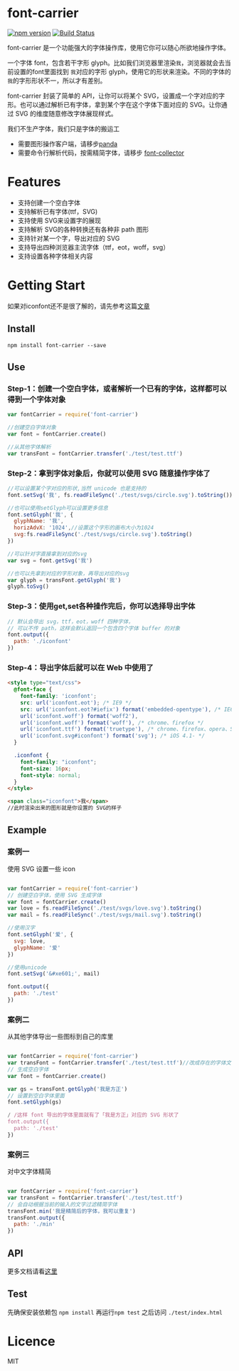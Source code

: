 # font-carrier

[![npm version](https://badge.fury.io/js/font-carrier.svg)](http://badge.fury.io/js/font-carrier) [![Build Status](https://travis-ci.org/purplebamboo/font-carrier.svg?branch=master)](https://travis-ci.org/purplebamboo/font-carrier)

font-carrier 是一个功能强大的字体操作库，使用它你可以随心所欲地操作字体。

一个字体 font，包含若干字形 glyph。比如我们浏览器里渲染`我`，浏览器就会去当前设置的font里面找到 `我`对应的字形 glyph，使用它的形状来渲染。不同的字体的`我`的字形形状不一，所以才有差别。

font-carrier 封装了简单的 API，让你可以将某个 SVG，设置成一个字对应的字形。也可以通过解析已有字体，拿到某个字在这个字体下面对应的 SVG。让你通过 SVG 的维度随意修改字体展现样式。

我们不生产字体，我们只是字体的搬运工

- 需要图形操作客户端，请移步[panda](https://github.com/stormtea123/panda)
- 需要命令行解析代码，按需精简字体，请移步 [font-collector](https://github.com/JailBreakC/font-collector)


# Features

* 支持创建一个空白字体
* 支持解析已有字体(ttf，SVG)
* 支持使用 SVG来设置字的展现
* 支持解析 SVG的各种转换还有各种非 path 图形
* 支持针对某一个字，导出对应的 SVG
* 支持导出四种浏览器主流字体（ttf，eot，woff，svg）
* 支持设置各种字体相关内容


# Getting Start

如果对iconfont还不是很了解的，请先参考这篇[文章](http://purplebamboo.github.io/2014/01/09/iconfont/)

## Install


```
npm install font-carrier --save
```


## Use

### Step-1：创建一个空白字体，或者解析一个已有的字体，这样都可以得到一个字体对象

``` js
var fontCarrier = require('font-carrier')

//创建空白字体对象
var font = fontCarrier.create()

//从其他字体解析
var transFont = fontCarrier.transfer('./test/test.ttf')
```

### Step-2：拿到字体对象后，你就可以使用 SVG 随意操作字体了

``` js
//可以设置某个字对应的形状,当然 unicode 也是支持的
font.setSvg('我', fs.readFileSync('./test/svgs/circle.svg').toString())

//也可以使用setGlyph可以设置更多信息
font.setGlyph('我', {
  glyphName: '我',
  horizAdvX: '1024',//设置这个字形的画布大小为1024
  svg:fs.readFileSync('./test/svgs/circle.svg').toString()
})

//可以针对字直接拿到对应的svg
var svg = font.getSvg('我')

//也可以先拿到对应的字形对象，再导出对应的svg
var glyph = transFont.getGlyph('我')
glyph.toSvg()

```

### Step-3：使用get,set各种操作完后，你可以选择导出字体

``` js
// 默认会导出 svg，ttf，eot，woff 四种字体，
// 可以不传 path，这样会默认返回一个包含四个字体 buffer 的对象
font.output({
  path: './iconfont'
})

```

### Step-4：导出字体后就可以在 Web 中使用了

``` html
<style type="text/css">
  @font-face {
    font-family: 'iconfont';
    src: url('iconfont.eot'); /* IE9 */
    src: url('iconfont.eot?#iefix') format('embedded-opentype'), /* IE6-IE8 */
    url('iconfont.woff') format('woff2'),
    url('iconfont.woff') format('woff'), /* chrome、firefox */
    url('iconfont.ttf') format('truetype'), /* chrome、firefox、opera、Safari, Android, iOS 4.2+*/
    url('iconfont.svg#iconfont') format('svg'); /* iOS 4.1- */
  }

  .iconfont {
    font-family: "iconfont";
    font-size: 16px;
    font-style: normal;
  }
</style>

<span class="iconfont">我</span>
//此时渲染出来的图形就是你设置的 SVG的样子

```

## Example

### 案例一

使用 SVG 设置一些 icon

```js

var fontCarrier = require('font-carrier')
// 创建空白字体，使用 SVG 生成字体
var font = fontCarrier.create()
var love = fs.readFileSync('./test/svgs/love.svg').toString()
var mail = fs.readFileSync('./test/svgs/mail.svg').toString()

//使用汉字
font.setGlyph('爱', {
  svg: love,
  glyphName: '爱'
})

//使用unicode
font.setSvg('&#xe601;', mail)

font.output({
  path: './test'
})

```


### 案例二

从其他字体导出一些图标到自己的库里

``` js

var fontCarrier = require('font-carrier')
var transFont = fontCarrier.transfer('./test/test.ttf')//改成存在的字体文件地址
// 生成空白字体
var font = fontCarrier.create()

var gs = transFont.getGlyph('我是方正')
// 设置到空白字体里面
font.setGlyph(gs)

/ /这样 font 导出的字体里面就有了「我是方正」对应的 SVG 形状了
font.output({
  path: './test'
})


```

### 案例三

对中文字体精简

``` js

var fontCarrier = require('font-carrier')
var transFont = fontCarrier.transfer('./test/test.ttf')
// 会自动根据当前的输入的文字过滤精简字体
transFont.min('我是精简后的字体，我可以重复')
transFont.output({
  path: './min'
})

```


## API

更多文档请看[这里](./doc/api.md)


## Test

先确保安装依赖包 `npm install` 再运行`npm test` 之后访问 `./test/index.html`


# Licence

MIT

